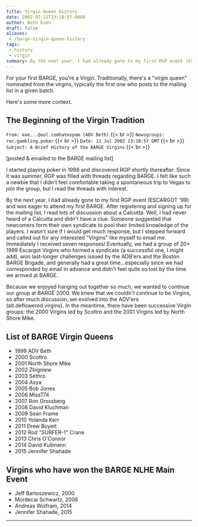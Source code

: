```yaml
---
title: Virgin Queen History
date: 2002-07-11T23:18:57-0000
author: Beth Even
draft: false
aliases:
 - /barge-virgin-queen-history
tags:
 - history
 - virgin
summary: By the next year, I had already gone to my first RGP event (ESCARGOT '99) and was eager to attend my first BARGE.
---
```


For your first BARGE, you're a Virgin.  Traditionally, there's a "virgin queen"
nominated from the virgins, typically the first one who posts to the mailing
list in a given batch.

Here's some more context.

## The Beginning of the Virgin Tradition

`From: eae...@aol.comhatespam (ADV Beth)` {{< br >}}
`Newsgroups: rec.gambling.poker` {{< br >}}
`Date: 11 Jul 2002 23:18:57 GMT` {{< br >}}
`Subject: A Brief History of the BARGE Virgins` {{< br >}}

[posted & emailed to the BARGE mailing list]

I started playing poker in 1998 and discovered RGP shortly thereafter.  Since
it was summer, RGP was filled with threads regarding BARGE.  I felt like such a
newbie that I didn't feel comfortable taking a spontaneous trip to Vegas to
join the group, but I read the threads with interest.

By the next year, I had already gone to my first RGP event (ESCARGOT '99) and
was eager to attend my first BARGE.  <!--more--> After registering and signing up for the
mailing list, I read lots of discussion about a Calcutta.  Well, I had never
heard of a Calcutta and didn't have a clue.  Someone suggested that newcomers
form their own syndicate to pool their limited knowledge of the players.  I
wasn't sure if I would get much response, but I stepped forward and called out
for any interested &quot;Virgins&quot; like myself to email me.  Immediately I
received seven responses!  Eventually, we had a group of 20+ 1999 Escargot
Virgins who formed a syndicate (a successful one, I might add), won last-longer
challenges issued by the ADB'ers and the Boston BARGE Brigade, and generally
had a great time...especially since we had corresponded by email in advance and
didn't feel quite so lost by the time we arrived at BARGE.

Because we enjoyed hanging out together so much, we wanted to continue our
group at BARGE 2000.  We knew that we couldn't continue to be Virgins, so after
much discussion, we evolved into the ADV'ers (alt.deflowered.virgins).  In the
meantime, there have been successive Virgin groups: the 2000 Virgins led by
Scottro and the 2001 Virgins led by North Shore Mike.

## List of BARGE Virgin Queens

* 1999	ADV Beth
* 2000	Scottro
* 2001	North Shore Mike
* 2002	Zbigniew
* 2003	Sethro
* 2004	Asya
* 2005	Bob Jones
* 2006	MissT74
* 2007	Ron Grossberg
* 2008	David Kluchman
* 2009	Sean Frame
* 2010	Yolanda Kerr
* 2011	Drew Boyett
* 2012 Rod &quot;SURFER-1&quot; Crane
* 2013	Chris O'Connor
* 2014 David Kullmann
* 2015	Jennifer Shahade

## Virgins who have won the BARGE NLHE Main Event

* Jeff Bartoszewicz, 2000
* Mordecai Schwartz, 2006
* Andreas Wolfram, 2014
* Jennifer Shahade, 2015

-----

